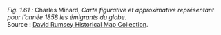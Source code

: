 *Fig. 1.61 :* Charles Minard, *Carte figurative et approximative représentant pour l’année 1858 les émigrants du globe.*  
Source : [David Rumsey Historical Map Collection](https://www.davidrumsey.com/luna/servlet/detail/RUMSEY~8~1~304729~90075291:Carte-figurative---1858-les-%C3%A9migran?sort=Pub_List_No_InitialSort%2CPub_Date%2CPub_List_No%2CSeries_No&qvq=q:Minard;sort:Pub_List_No_InitialSort%2CPub_Date%2CPub_List_No%2CSeries_No;lc:RUMSEY~8~1&mi=11&trs=690).